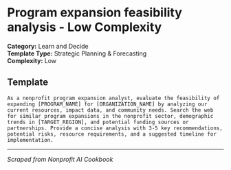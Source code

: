 # Program expansion feasibility analysis - Low Complexity

**Category:** Learn and Decide  
**Template Type:** Strategic Planning & Forecasting  
**Complexity:** Low

## Template

```
As a nonprofit program expansion analyst, evaluate the feasibility of expanding [PROGRAM_NAME] for [ORGANIZATION_NAME] by analyzing our current resources, impact data, and community needs. Search the web for similar program expansions in the nonprofit sector, demographic trends in [TARGET_REGION], and potential funding sources or partnerships. Provide a concise analysis with 3-5 key recommendations, potential risks, resource requirements, and a suggested timeline for implementation.
```

---
*Scraped from Nonprofit AI Cookbook*
